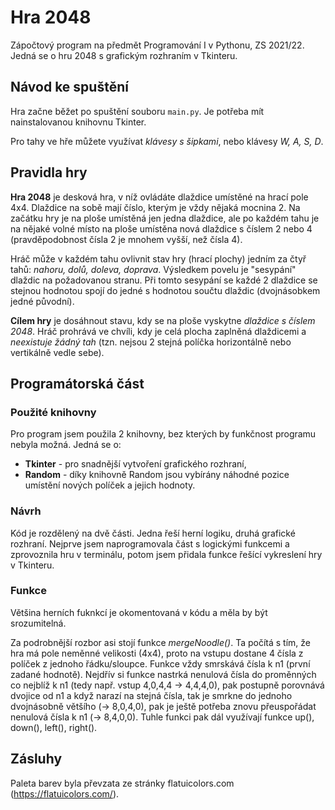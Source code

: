 # Hra 2048

Zápočtový program na předmět Programování I v Pythonu, ZS 2021/22. Jedná se o hru 2048 s grafickým rozhraním v Tkinteru.

## Návod ke spuštění

Hra začne běžet po spuštění souboru `main.py`. Je potřeba mít nainstalovanou knihovnu Tkinter.

Pro tahy ve hře můžete využívat *klávesy s šipkami*, nebo klávesy *W, A, S, D*. 

## Pravidla hry

**Hra 2048** je desková hra, v níž ovládáte dlaždice umístěné na hrací pole 4x4. Dlaždice na sobě mají číslo, kterým je vždy nějaká mocnina 2. Na začátku hry je na ploše umístěná jen jedna dlaždice, ale po každém tahu je na nějaké volné místo na ploše umístěna nová dlaždice s číslem 2 nebo 4 (pravděpodobnost čísla 2 je mnohem vyšší, než čísla 4).

Hráč může v každém tahu ovlivnit stav hry (hrací plochy) jedním za čtyř tahů: *nahoru, dolů, doleva, doprava*. Výsledkem povelu je "sesypání" dlaždic na požadovanou stranu. Při tomto sesypání se každé 2 dlaždice se stejnou hodnotou spojí do jedné s hodnotou součtu dlaždic (dvojnásobkem jedné původní).

**Cílem hry** je dosáhnout stavu, kdy se na ploše vyskytne *dlaždice s číslem 2048*. Hráč prohrává ve chvíli, kdy je celá plocha zaplněná dlaždicemi a *neexistuje žádný tah* (tzn. nejsou 2 stejná políčka horizontálně nebo vertikálně vedle sebe).

## Programátorská část

### Použité knihovny

Pro program jsem použila 2 knihovny, bez kterých by funkčnost programu nebyla možná. Jedná se o:

* **Tkinter** - pro snadnější vytvoření grafického rozhraní,
* **Random** - díky knihovně Random jsou vybírány náhodné pozice umístění nových políček a jejich hodnoty.

### Návrh

Kód je rozdělený na dvě části. Jedna řeší herní logiku, druhá grafické rozhraní. Nejprve jsem naprogramovala část s logickými funkcemi a zprovoznila hru v terminálu, potom jsem přidala funkce řešící vykreslení hry v Tkinteru.

### Funkce

Většina herních fuknkcí je okomentovaná v kódu a měla by být srozumitelná.

Za podrobnější rozbor asi stojí funkce *mergeNoodle()*. Ta počítá s tím, že hra má pole neměnné velikosti (4x4), proto na vstupu dostane 4 čísla z políček z jednoho řádku/sloupce. Funkce vždy smrskává čísla k n1 (první zadané hodnotě). Nejdřív si funkce nastrká nenulová čísla do proměnných co nejblíž k n1 (tedy např. vstup 4,0,4,4 -> 4,4,4,0), pak postupně porovnává dvojice od n1 a když narazí na stejná čísla, tak je smrkne do jednoho dvojnásobně většího (-> 8,0,4,0), pak je ještě potřeba znovu přeuspořádat nenulová čísla k n1 (-> 8,4,0,0). Tuhle funkci pak dál využívají funkce up(), down(), left(), right().

## Zásluhy
Paleta barev byla převzata ze stránky flatuicolors.com (https://flatuicolors.com/).